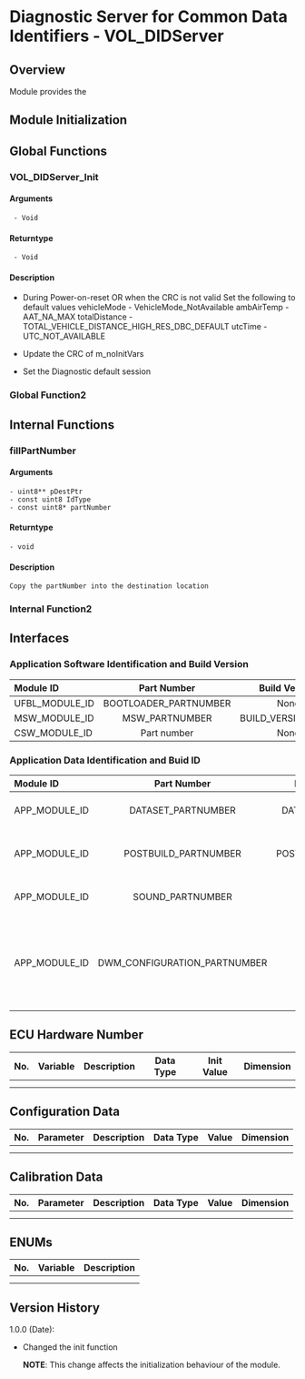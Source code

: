 Diagnostic Server for Common Data Identifiers - VOL_DIDServer
========


## Overview
Module provides the


## Module Initialization



## Global Functions

### VOL_DIDServer_Init

#### Arguments
	 - Void
#### Returntype
	 - Void
	
#### Description
	
+ During Power-on-reset OR when the CRC is not valid Set the following to default values
		vehicleMode - VehicleMode_NotAvailable
		ambAirTemp -  AAT_NA_MAX
		totalDistance - TOTAL_VEHICLE_DISTANCE_HIGH_RES_DBC_DEFAULT
		utcTime - UTC_NOT_AVAILABLE
      
+ Update the CRC of m_noInitVars  
	
+ Set the Diagnostic default session

   	

### Global Function2


## Internal Functions

### fillPartNumber

#### Arguments
	- uint8** pDestPtr 
	- const uint8 IdType
	- const uint8* partNumber
#### Returntype
	- void
#### Description
	
	Copy the partNumber into the destination location

### Internal Function2

## Interfaces



### Application Software Identification and Build Version

| Module ID			| Part Number			| Build Version    | Description	 | 
|:---				|:---:              	| :--:             | ---:        	 | 
|UFBL_MODULE_ID		|BOOTLOADER_PARTNUMBER	|None 			   |				 |
|MSW_MODULE_ID		|MSW_PARTNUMBER			|BUILD_VERSION_MSW |				 | 
|CSW_MODULE_ID		|Part number			|None			   |				 | 
		
### Application Data Identification and Buid ID

| Module ID			| Part Number				  | Build Version    | Description	 														 | 
|:---				|:---:              		  | :--:             | ---:        	 														 | 
|APP_MODULE_ID		|DATASET_PARTNUMBER			  |DATASET_BUILD_ID  |Data set - Configuration parameters									 |
|APP_MODULE_ID		|POSTBUILD_PARTNUMBER		  |POSTBUILD_BUILD_ID|Post build data area for Software Configuration						 | 
|APP_MODULE_ID		|SOUND_PARTNUMBER			  |None			     |Data area to handle the Sound on IC									 |
|APP_MODULE_ID		|DWM_CONFIGURATION_PARTNUMBER |None			     |Dynamic Window manager data area to handle the pixel data.Valid for IC.| 


## ECU Hardware Number



| No.	| Variable			 | Description 		| Data Type	 	 | Init Value   | Dimension |
|:---	| :---:              | :--:             |:---:        	 | :--:         | ---:      |
|		| 			         | 			        |				 | 			    |			|
|		| 			         | 			        |				 | 			    |			|


## Configuration Data



| No.	| Parameter			 | Description 		| Data Type	 	| Value 		| Dimension |
|:---	| :---:              | :--:             |:---:         	| :--:          | ---:      |
|		| 			         | 			        |				| 			    |			|
|		| 			         | 			        |				| 			    |			|	


## Calibration Data



| No.	| Parameter			 | Description 		| Data Type	 	| Value 		| Dimension |
|:---	| :---:              | :--:             |:---:         	| :--:          | ---:      |
|		| 			         | 			        |				| 			    |			|
|		| 			         | 			        |				| 			    |			|	

## ENUMs



| No.	| Variable			 | Description 		| 
|:---	| :---:              | --:              |
|		| 			         | 			        |
|		| 			         | 			        |

## Version History


1.0.0 (Date):

+	Changed the init function 

	**NOTE**: This change affects the initialization behaviour of the module.